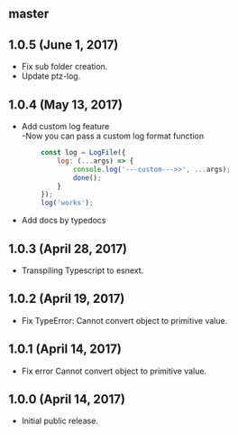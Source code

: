 ## master


## 1.0.5 (June 1, 2017)

* Fix sub folder creation.
* Update ptz-log.

## 1.0.4 (May 13, 2017)

* Add custom log feature    
    -Now you can pass a custom log format function
```javascript
        const log = LogFile({
            log: (...args) => {
                console.log('---custom--->>', ...args);
                done();
            }
        });
        log('works');
```

* Add docs by typedocs  

## 1.0.3 (April 28, 2017)

* Transpiling Typescript to esnext.

## 1.0.2 (April 19, 2017)

* Fix TypeError: Cannot convert object to primitive value.

## 1.0.1 (April 14, 2017)

* Fix error Cannot convert object to primitive value.

## 1.0.0 (April 14, 2017)

* Initial public release.
